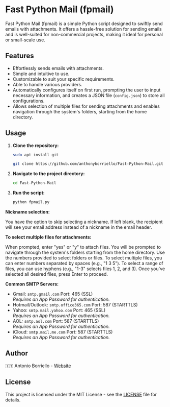 # Fast Python Mail (fpmail)

Fast Python Mail (fpmail) is a simple Python script designed to swiftly send emails with attachments. It offers a hassle-free solution for sending emails and is well-suited for non-commercial projects, making it ideal for personal or small-scale use.

## Features

- Effortlessly sends emails with attachments.
- Simple and intuitive to use.
- Customizable to suit your specific requirements.
- Able to handle various providers.
- Automatically configures itself on first run, prompting the user to input necessary information, and creates a JSON file (`config.json`) to store all configurations.
- Allows selection of multiple files for sending attachments and enables navigation through the system's folders, starting from the home directory.

## Usage

1. **Clone the repository:**
    ```bash
    sudo apt install git
    ```
    ```bash
    git clone https://github.com/anthonyborriello/Fast-Python-Mail.git
    ```

2. **Navigate to the project directory:**
    ```bash
    cd Fast-Python-Mail
    ```

4. **Run the script:**
    ```bash
    python fpmail.py
    ```
**Nickname selection:**

You have the option to skip selecting a nickname.
If left blank, the recipient will see your email address instead of a nickname in the email header.

**To select multiple files for attachments:**

When prompted, enter "yes" or "y" to attach files.
You will be prompted to navigate through the system's folders starting from the home directory.
Use the numbers provided to select folders or files.
To select multiple files, you can enter numbers separated by spaces (e.g., "1 3 5").
To select a range of files, you can use hyphens (e.g., "1-3" selects files 1, 2, and 3).
Once you've selected all desired files, press Enter to proceed.

**Common SMTP Servers:**

- Gmail: `smtp.gmail.com` Port: 465 (SSL)  
  *Requires an App Password for authentication.*
- Hotmail/Outlook: `smtp.office365.com` Port: 587 (STARTTLS)  
- Yahoo: `smtp.mail.yahoo.com` Port: 465 (SSL)  
  *Requires an App Password for authentication.*
- AOL: `smtp.aol.com` Port: 587 (STARTTLS)  
  *Requires an App Password for authentication.*
- iCloud: `smtp.mail.me.com` Port: 587 (STARTTLS)  
  *Requires an App Password for authentication.*

## Author

🇮🇹   Antonio Borriello - [Website](https://antonioborriello.wordpress.com)

## License

This project is licensed under the MIT License - see the [LICENSE](LICENSE) file for details.
